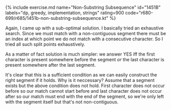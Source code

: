 {% include exercise.md name="Non-Substring Subsequence" id="1451B" labels="dp, greedy, implementation, strings" rating=900 code="r680-699/r685/1451b-non-substring-subsequence.kt" %}

Again, I came up with a sub-optimal solution.  I basically tried an exhaustive search.  Since we must match with a non-contiguous segment there must be an index at which point we do not match with a consecutive character.  So I tried all such split points exhaustively.

As a matter of fact solution is much simpler: we answer YES iff the first character is present somewhere before the segment _or_ the last character is present somewhere after the last segment.

It's clear that this is a sufficient condition as we can easily construct the right segment if it holds.  Why is it neccessary?  Assume that a segment exists but the above condition does not hold. First character does not occur before so our match cannot start before and last character does not occur after so our match must end with the end of the segment, so we're only left with the segment itself but that's not non-contiguous.
